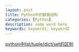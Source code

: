 ```yaml
---
layout: post
title: Python中的数据结构
categories: [Python]
description: some word here
keywords: keyword1, keyword2
---
```


[python中list/tuple/dict/set的区别](https://www.cnblogs.com/shengulong/p/7149832.html)

